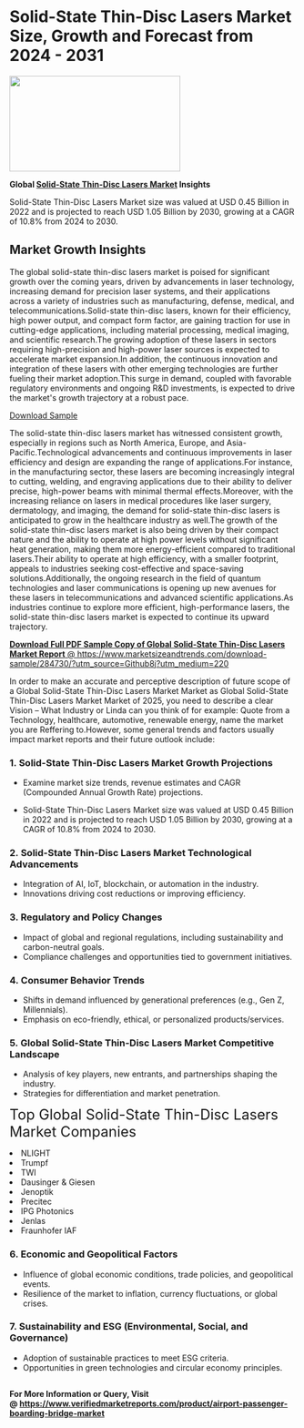 <H1>Solid-State Thin-Disc Lasers Market Size, Growth and Forecast from 2024 - 2031</H1><img class="aligncenter size-medium wp-image-584254" src="https://thirdeyenews.in/wp-content/uploads/2024/09/Global-Market-Research-300x168.jpeg" alt="" width="300" height="168" /><p><strong>Global&nbsp;<a href="https://www.marketsizeandtrends.com/download-sample/284730/?utm_source=Github8j?utm_medium=220">Solid-State Thin-Disc Lasers Market</a> Insights</strong></p><p>Solid-State Thin-Disc Lasers Market size was valued at USD 0.45 Billion in 2022 and is projected to reach USD 1.05 Billion by 2030, growing at a CAGR of 10.8% from 2024 to 2030.</p><p><h2>Market Growth Insights</h2> <p>The global solid-state thin-disc lasers market is poised for significant growth over the coming years, driven by advancements in laser technology, increasing demand for precision laser systems, and their applications across a variety of industries such as manufacturing, defense, medical, and telecommunications.Solid-state thin-disc lasers, known for their efficiency, high power output, and compact form factor, are gaining traction for use in cutting-edge applications, including material processing, medical imaging, and scientific research.The growing adoption of these lasers in sectors requiring high-precision and high-power laser sources is expected to accelerate market expansion.In addition, the continuous innovation and integration of these lasers with other emerging technologies are further fueling their market adoption.This surge in demand, coupled with favorable regulatory environments and ongoing R&D investments, is expected to drive the market's growth trajectory at a robust pace.</p> <p><a href="#">Download Sample</a></p> <p>The solid-state thin-disc lasers market has witnessed consistent growth, especially in regions such as North America, Europe, and Asia-Pacific.Technological advancements and continuous improvements in laser efficiency and design are expanding the range of applications.For instance, in the manufacturing sector, these lasers are becoming increasingly integral to cutting, welding, and engraving applications due to their ability to deliver precise, high-power beams with minimal thermal effects.Moreover, with the increasing reliance on lasers in medical procedures like laser surgery, dermatology, and imaging, the demand for solid-state thin-disc lasers is anticipated to grow in the healthcare industry as well.The growth of the solid-state thin-disc lasers market is also being driven by their compact nature and the ability to operate at high power levels without significant heat generation, making them more energy-efficient compared to traditional lasers.Their ability to operate at high efficiency, with a smaller footprint, appeals to industries seeking cost-effective and space-saving solutions.Additionally, the ongoing research in the field of quantum technologies and laser communications is opening up new avenues for these lasers in telecommunications and advanced scientific applications.As industries continue to explore more efficient, high-performance lasers, the solid-state thin-disc lasers market is expected to continue its upward trajectory.</p> <p><a href="#"></p><p><span class=""><strong>Download Full PDF Sample Copy of Global Solid-State Thin-Disc Lasers Market Report</strong> @ <a href="https://www.marketsizeandtrends.com/download-sample/284730/?utm_source=Github8j?utm_medium=220" target="_blank">https://www.marketsizeandtrends.com/download-sample/284730/?utm_source=Github8j?utm_medium=220</a></span></p><p>In order to make an accurate and perceptive description of future scope of a Global&nbsp;Solid-State Thin-Disc Lasers Market Market as Global&nbsp;Solid-State Thin-Disc Lasers Market Market of 2025, you need to describe a clear Vision &ndash; What Industry or Linda can you think of for example: Quote from a Technology, healthcare, automotive, renewable energy, name the market you are Reffering to.However, some general trends and factors usually impact market reports and their future outlook include:</p><h3>1.&nbsp;<strong>Solid-State Thin-Disc Lasers Market Growth Projections</strong></h3><ul><li>Examine market size trends, revenue estimates and CAGR (Compounded Annual Growth Rate) projections.</li><li><p>Solid-State Thin-Disc Lasers Market size was valued at USD 0.45 Billion in 2022 and is projected to reach USD 1.05 Billion by 2030, growing at a CAGR of 10.8% from 2024 to 2030.</p></li></ul><h3>2.&nbsp;<strong>Solid-State Thin-Disc Lasers Market Technological Advancements</strong></h3><ul><li>Integration of AI, IoT, blockchain, or automation in the industry.</li><li>Innovations driving cost reductions or improving efficiency.</li></ul><h3>3.&nbsp;<strong>Regulatory and Policy Changes</strong></h3><ul><li>Impact of global and regional regulations, including sustainability and carbon-neutral goals.</li><li>Compliance challenges and opportunities tied to government initiatives.</li></ul><h3>4.&nbsp;<strong>Consumer Behavior Trends</strong></h3><ul><li>Shifts in demand influenced by generational preferences (e.g., Gen Z, Millennials).</li><li>Emphasis on eco-friendly, ethical, or personalized products/services.</li></ul><h3>5.&nbsp;<strong>Global Solid-State Thin-Disc Lasers Market Competitive Landscape</strong></h3><ul><li>Analysis of key players, new entrants, and partnerships shaping the industry.</li><li>Strategies for differentiation and market penetration.</li></ul><p data-pm-slice="1 1 []"><span style="color: inherit; font-family: inherit; font-size: 25px;">Top Global Solid-State Thin-Disc Lasers Market Companies</span></p><div class="" data-test-id=""><p><li>NLIGHT</li><li> Trumpf</li><li> TWI</li><li> Dausinger & Giesen</li><li> Jenoptik</li><li> Precitec</li><li> IPG Photonics</li><li> Jenlas</li><li> Fraunhofer IAF</li></p></div><h3>6.&nbsp;<strong>Economic and Geopolitical Factors</strong></h3><ul><li>Influence of global economic conditions, trade policies, and geopolitical events.</li><li>Resilience of the market to inflation, currency fluctuations, or global crises.</li></ul><h3>7.&nbsp;<strong>Sustainability and ESG (Environmental, Social, and Governance)</strong></h3><ul><li>Adoption of sustainable practices to meet ESG criteria.</li><li>Opportunities in green technologies and circular economy principles.</li></ul><h2><strong style="font-size: 14px;">For More Information or Query, Visit @&nbsp;</strong><a style="background-color: #ffffff; font-size: 14px;" href="https://www.marketsizeandtrends.com/report/solid-state-thin-disc-lasers-market/" target="_blank">https://www.verifiedmarketreports.com/product/airport-passenger-boarding-bridge-market</a></h2>
